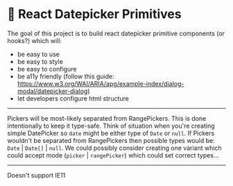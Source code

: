 # 📅 React Datepicker Primitives

The goal of this project is to build react datepicker primitive components (or hooks?) which will:
* be easy to use
* be easy to style
* be easy to configure
* be a11y friendly (follow this guide: https://www.w3.org/WAI/ARIA/apg/example-index/dialog-modal/datepicker-dialog)
* let developers configure html structure

---

Pickers will be most-likely separated from RangePickers. This is done intentionally to keep it type-safe.
Think of situation when you're creating simple DatePicker so `date` might be either type of `Date` or `null`.
If Pickers wouldn't be separated from RangePickers then possible types would be: `Date` | `Date[]` | `null`.
We could possibly consider creating one variant which could accept mode (`picker` | `rangePicker`) which could set correct types...

--- 

Doesn't support IE11
